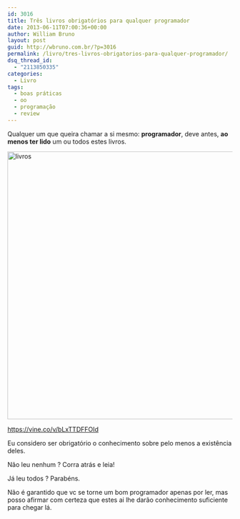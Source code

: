```yaml
---
id: 3016
title: Três livros obrigatórios para qualquer programador
date: 2013-06-11T07:00:36+00:00
author: William Bruno
layout: post
guid: http://wbruno.com.br/?p=3016
permalink: /livro/tres-livros-obrigatorios-para-qualquer-programador/
dsq_thread_id:
  - "2113850335"
categories:
  - Livro
tags:
  - boas práticas
  - oo
  - programação
  - review
---
```

Qualquer um que queira chamar a si mesmo: **programador**, deve antes, **ao menos ter lido** um ou todos estes livros.

[<img src="/wp-content/uploads/2013/06/livros.jpg" alt="livros" width="800" height="600" class="aligncenter size-full wp-image-3017" srcset="/wp-content/uploads/2013/06/livros.jpg 800w, /wp-content/uploads/2013/06/livros-300x225.jpg 300w" sizes="(max-width: 800px) 100vw, 800px" />](/wp-content/uploads/2013/06/livros.jpg)

<a href="https://vine.co/v/bLxTTDFFOId" rel="nofollow">https://vine.co/v/bLxTTDFFOId</a>

Eu considero ser obrigatório o conhecimento sobre pelo menos a existência deles.

<!--more-->



Não leu nenhum ? Corra atrás e leia!

Já leu todos ? Parabéns.

Não é garantido que vc se torne um bom programador apenas por ler, mas posso afirmar com certeza que estes ai lhe darão conhecimento suficiente para chegar lá.

